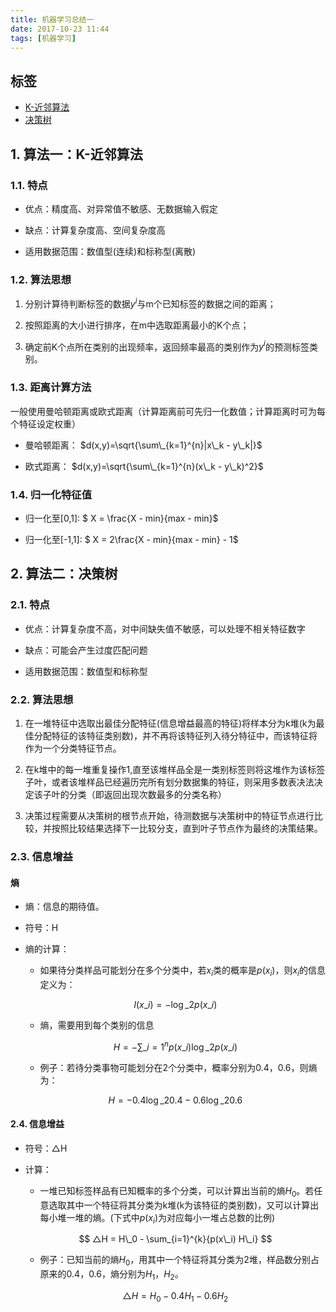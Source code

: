 ```yaml
---
title: 机器学习总结一
date: 2017-10-23 11:44
tags: [机器学习]
---
```


## 标签 ##

* [K-近邻算法](#算法一：k-近邻算法)
* [决策树](#算法二：决策树)

## 1. 算法一：K-近邻算法 ##

### 1.1. 特点 ###

- 优点：精度高、对异常值不敏感、无数据输入假定

- 缺点：计算复杂度高、空间复杂度高

- 适用数据范围：数值型(连续)和标称型(离散)

### 1.2. 算法思想 ###

1. 分别计算待判断标签的数据$y^i$与m个已知标签的数据之间的距离；

2. 按照距离的大小进行排序，在m中选取距离最小的K个点；

3. 确定前K个点所在类别的出现频率，返回频率最高的类别作为$y^i$的预测标签类别。

### 1.3. 距离计算方法 ###

一般使用曼哈顿距离或欧式距离（计算距离前可先归一化数值；计算距离时可为每个特征设定权重）

- 曼哈顿距离： $d(x,y)=\sqrt{\sum\_{k=1}^{n}|x\_k - y\_k|}$

- 欧式距离： $d(x,y)=\sqrt{\sum\_{k=1}^{n}(x\_k - y\_k)^2}$

### 1.4. 归一化特征值 ###

- 归一化至[0,1]: $ X = \frac{X - min}{max - min}$

- 归一化至[-1,1]: $ X = 2\frac{X - min}{max - min} - 1$

## 2. 算法二：决策树 ##

### 2.1. 特点 ###

- 优点：计算复杂度不高，对中间缺失值不敏感，可以处理不相关特征数字

- 缺点：可能会产生过度匹配问题

- 适用数据范围：数值型和标称型

### 2.2. 算法思想 ###

1. 在一堆特征中选取出最佳分配特征(信息增益最高的特征)将样本分为k堆(k为最佳分配特征的该特征类别数)，并不再将该特征列入待分特征中，而该特征将作为一个分类特征节点。

2. 在k堆中的每一堆重复操作1,直至该堆样品全是一类别标签则将这堆作为该标签子叶，或者该堆样品已经遍历完所有划分数据集的特征，则采用多数表决法决定该子叶的分类（即返回出现次数最多的分类名称）

3. 决策过程需要从决策树的根节点开始，待测数据与决策树中的特征节点进行比较，并按照比较结果选择下一比较分支，直到叶子节点作为最终的决策结果。

### 2.3. 信息增益 ###

#### 熵 ####

- 熵：信息的期待值。

- 符号：H

- 熵的计算：

    - 如果待分类样品可能划分在多个分类中，若$x_i$类的概率是$p(x_i)$，则$x_i$的信息定义为：

    $$ l(x\_i) = -\log\_{2}{p(x\_i)} $$

    - 熵，需要用到每个类别的信息

    $$ H = -\sum\_{i=1}^{n}{p(x\_i)\log\_{2}{p(x\_i)}} $$

    - 例子：若待分类事物可能划分在2个分类中，概率分别为0.4，0.6，则熵为：

    $$ H = -0.4\log\_{2}{0.4}-0.6\log\_{2}{0.6} $$

#### 2.4. 信息增益 ####

- 符号：△H 

- 计算：
    
    - 一堆已知标签样品有已知概率的多个分类，可以计算出当前的熵$H_0$。若任意选取其中一个特征将其分类为k堆(k为该特征的类别数)，又可以计算出每小堆一堆的熵。(下式中$p(x_i)$为对应每小一堆占总数的比例)

    $$ △H = H\_0 - \sum_{i=1}^{k}{p(x\_i) H\_i} $$

    - 例子：已知当前的熵$H_0$，用其中一个特征将其分类为2堆，样品数分别占原来的0.4，0.6，熵分别为$H_1$，$H_2$。

    $$ △H = H_0 - 0.4H_1 - 0.6H_2 $$